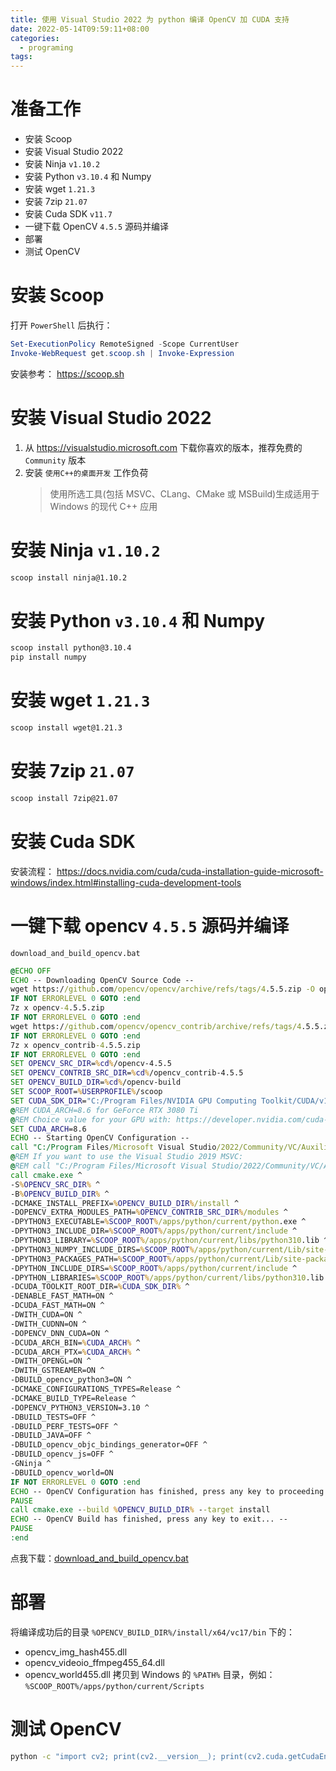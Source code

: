 ```yaml
---
title: 使用 Visual Studio 2022 为 python 编译 OpenCV 加 CUDA 支持
date: 2022-05-14T09:59:11+08:00
categories:
  - programing
tags:
---
```


# 准备工作
- 安装 Scoop
- 安装 Visual Studio 2022
- 安装 Ninja `v1.10.2`
- 安装 Python `v3.10.4` 和 Numpy
- 安装 wget `1.21.3`
- 安装 7zip `21.07`
- 安装 Cuda SDK `v11.7`
- 一键下载 OpenCV `4.5.5` 源码并编译
- 部署
- 测试 OpenCV

# 安装 Scoop
打开 `PowerShell` 后执行：
```powershell
Set-ExecutionPolicy RemoteSigned -Scope CurrentUser
Invoke-WebRequest get.scoop.sh | Invoke-Expression
```
安装参考： <https://scoop.sh>

# 安装 Visual Studio 2022
1. 从 <https://visualstudio.microsoft.com> 下载你喜欢的版本，推荐免费的 `Community` 版本
2. 安装 `使用C++的桌面开发` 工作负荷
   > 使用所选工具(包括 MSVC、CLang、CMake 或 MSBuild)生成适用于 Windows 的现代 C++ 应用

# 安装 Ninja `v1.10.2`
```bat
scoop install ninja@1.10.2
```

# 安装 Python `v3.10.4` 和 Numpy
```bat
scoop install python@3.10.4
pip install numpy
```

# 安装 wget `1.21.3`
```bat
scoop install wget@1.21.3
```

# 安装 7zip `21.07`
```bat
scoop install 7zip@21.07
```


# 安装 Cuda SDK
安装流程： https://docs.nvidia.com/cuda/cuda-installation-guide-microsoft-windows/index.html#installing-cuda-development-tools

# 一键下载 opencv `4.5.5` 源码并编译
`download_and_build_opencv.bat`
```bat
@ECHO OFF
ECHO -- Downloading OpenCV Source Code --
wget https://github.com/opencv/opencv/archive/refs/tags/4.5.5.zip -O opencv-4.5.5.zip
IF NOT ERRORLEVEL 0 GOTO :end
7z x opencv-4.5.5.zip
IF NOT ERRORLEVEL 0 GOTO :end
wget https://github.com/opencv/opencv_contrib/archive/refs/tags/4.5.5.zip -O opencv_contrib-4.5.5.zip
IF NOT ERRORLEVEL 0 GOTO :end
7z x opencv_contrib-4.5.5.zip
IF NOT ERRORLEVEL 0 GOTO :end
SET OPENCV_SRC_DIR=%cd%/opencv-4.5.5
SET OPENCV_CONTRIB_SRC_DIR=%cd%/opencv_contrib-4.5.5
SET OPENCV_BUILD_DIR=%cd%/opencv-build
SET SCOOP_ROOT=%USERPROFILE%/scoop
SET CUDA_SDK_DIR="C:/Program Files/NVIDIA GPU Computing Toolkit/CUDA/v11.7"
@REM CUDA_ARCH=8.6 for GeForce RTX 3080 Ti
@REM Choice value for your GPU with: https://developer.nvidia.com/cuda-gpus
SET CUDA_ARCH=8.6
ECHO -- Starting OpenCV Configuration --
call "C:/Program Files/Microsoft Visual Studio/2022/Community/VC/Auxiliary/Build/vcvars64.bat"
@REM If you want to use the Visual Studio 2019 MSVC:
@REM call "C:/Program Files/Microsoft Visual Studio/2022/Community/VC/Auxiliary/Build/vcvars64.bat" -vcvars_ver=14.29
call cmake.exe ^
-S%OPENCV_SRC_DIR% ^
-B%OPENCV_BUILD_DIR% ^
-DCMAKE_INSTALL_PREFIX=%OPENCV_BUILD_DIR%/install ^
-DOPENCV_EXTRA_MODULES_PATH=%OPENCV_CONTRIB_SRC_DIR%/modules ^
-DPYTHON3_EXECUTABLE=%SCOOP_ROOT%/apps/python/current/python.exe ^
-DPYTHON3_INCLUDE_DIR=%SCOOP_ROOT%/apps/python/current/include ^
-DPYTHON3_LIBRARY=%SCOOP_ROOT%/apps/python/current/libs/python310.lib ^
-DPYTHON3_NUMPY_INCLUDE_DIRS=%SCOOP_ROOT%/apps/python/current/Lib/site-packages/numpy/core/include ^
-DPYTHON3_PACKAGES_PATH=%SCOOP_ROOT%/apps/python/current/Lib/site-packages ^
-DPYTHON_INCLUDE_DIRS=%SCOOP_ROOT%/apps/python/current/include ^
-DPYTHON_LIBRARIES=%SCOOP_ROOT%/apps/python/current/libs/python310.lib ^
-DCUDA_TOOLKIT_ROOT_DIR=%CUDA_SDK_DIR% ^
-DENABLE_FAST_MATH=ON ^
-DCUDA_FAST_MATH=ON ^
-DWITH_CUDA=ON ^
-DWITH_CUDNN=ON ^
-DOPENCV_DNN_CUDA=ON ^
-DCUDA_ARCH_BIN=%CUDA_ARCH% ^
-DCUDA_ARCH_PTX=%CUDA_ARCH% ^
-DWITH_OPENGL=ON ^
-DWITH_GSTREAMER=ON ^
-DBUILD_opencv_python3=ON ^
-DCMAKE_CONFIGURATIONS_TYPES=Release ^
-DCMAKE_BUILD_TYPE=Release ^
-DOPENCV_PYTHON3_VERSION=3.10 ^
-DBUILD_TESTS=OFF ^
-DBUILD_PERF_TESTS=OFF ^
-DBUILD_JAVA=OFF ^
-DBUILD_opencv_objc_bindings_generator=OFF ^
-DBUILD_opencv_js=OFF ^
-GNinja ^
-DBUILD_opencv_world=ON
IF NOT ERRORLEVEL 0 GOTO :end
ECHO -- OpenCV Configuration has finished, press any key to proceeding to build phase... --
PAUSE
call cmake.exe --build %OPENCV_BUILD_DIR% --target install
ECHO -- OpenCV Build has finished, press any key to exit... --
PAUSE
:end
```
点我下载：[download_and_build_opencv.bat](/files/2022/05/download_and_build_opencv.bat)

# 部署
将编译成功后的目录 `%OPENCV_BUILD_DIR%/install/x64/vc17/bin` 下的：
- opencv_img_hash455.dll
- opencv_videoio_ffmpeg455_64.dll
- opencv_world455.dll
拷贝到 Windows 的 `%PATH%` 目录，例如： `%SCOOP_ROOT%/apps/python/current/Scripts`

# 测试 OpenCV
```bat
python -c "import cv2; print(cv2.__version__); print(cv2.cuda.getCudaEnabledDeviceCount())"
```